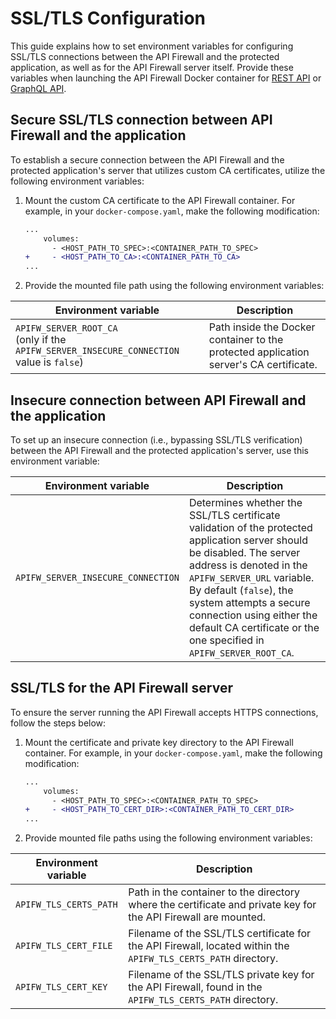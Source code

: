 # SSL/TLS Configuration

This guide explains how to set environment variables for configuring SSL/TLS connections between the API Firewall and the protected application, as well as for the API Firewall server itself. Provide these variables when launching the API Firewall Docker container for [REST API](../installation-guides/docker-container.md) or [GraphQL API](../installation-guides/graphql/docker-container.md).

## Secure SSL/TLS connection between API Firewall and the application

To establish a secure connection between the API Firewall and the protected application's server that utilizes custom CA certificates, utilize the following environment variables:

1. Mount the custom CA certificate to the API Firewall container. For example, in your `docker-compose.yaml`, make the following modification:

    ```diff
    ...
        volumes:
          - <HOST_PATH_TO_SPEC>:<CONTAINER_PATH_TO_SPEC>
    +     - <HOST_PATH_TO_CA>:<CONTAINER_PATH_TO_CA>
    ...
    ```
1. Provide the mounted file path using the following environment variables:

| Environment variable | Description |
| -------------------- | ----------- |
| `APIFW_SERVER_ROOT_CA`<br>(only if the `APIFW_SERVER_INSECURE_CONNECTION` value is `false`) | Path inside the Docker container to the protected application server's CA certificate. |

## Insecure connection between API Firewall and the application

To set up an insecure connection (i.e., bypassing SSL/TLS verification) between the API Firewall and the protected application's server, use this environment variable:

| Environment variable | Description |
| -------------------- | ----------- |
| `APIFW_SERVER_INSECURE_CONNECTION` | Determines whether the SSL/TLS certificate validation of the protected application server should be disabled. The server address is denoted in the `APIFW_SERVER_URL` variable. By default (`false`), the system attempts a secure connection using either the default CA certificate or the one specified in `APIFW_SERVER_ROOT_CA`. |

## SSL/TLS for the API Firewall server

To ensure the server running the API Firewall accepts HTTPS connections, follow the steps below:

1. Mount the certificate and private key directory to the API Firewall container. For example, in your `docker-compose.yaml`, make the following modification:

    ```diff
    ...
        volumes:
          - <HOST_PATH_TO_SPEC>:<CONTAINER_PATH_TO_SPEC>
    +     - <HOST_PATH_TO_CERT_DIR>:<CONTAINER_PATH_TO_CERT_DIR>
    ...
    ```
1. Provide mounted file paths using the following environment variables:

| Environment variable | Description |
| -------------------- | ----------- |
| `APIFW_TLS_CERTS_PATH`            | Path in the container to the directory where the certificate and private key for the API Firewall are mounted. |
| `APIFW_TLS_CERT_FILE`             | Filename of the SSL/TLS certificate for the API Firewall, located within the `APIFW_TLS_CERTS_PATH` directory. |
| `APIFW_TLS_CERT_KEY`              | Filename of the SSL/TLS private key for the API Firewall, found in the `APIFW_TLS_CERTS_PATH` directory. |
